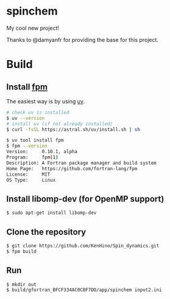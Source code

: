 # spinchem
My cool new project!

Thanks to @damyanfr for providing the base for this project.

# Build

## Install [fpm](https://github.com/jordansissel/fpm)

The easiest way is by using [uv](https://docs.astral.sh/uv/).

```bash
# check uv is installed
$ uv --version
# install uv (if not already installed)
$ curl -fsSL https://astral.sh/uv/install.sh | sh
```

```bash
$ uv tool install fpm
$ fpm --version
Version:     0.10.1, alpha
Program:     fpm(1)
Description: A Fortran package manager and build system
Home Page:   https://github.com/fortran-lang/fpm
License:     MIT
OS Type:     Linux
```

## Install libomp-dev (for OpenMP support)

```bash
$ sudo apt-get install libomp-dev
```

## Clone the repository 
```bash
$ git clone https://github.com/KenHino/Spin_dynamics.git
$ fpm build
```

## Run
```bash
$ mkdir out
$ build/gfortran_BFCF334AC0CBF7DD/app/spinchem input2.ini
```
